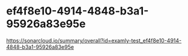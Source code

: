 # ef4f8e10-4914-4848-b3a1-95926a83e95e
https://sonarcloud.io/summary/overall?id=examly-test_ef4f8e10-4914-4848-b3a1-95926a83e95e
